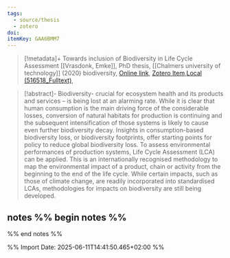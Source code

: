 ```yaml
---
tags:
  - source/thesis
  - zotero
doi: 
itemKey: GAA6BMM7
---
```

>[!metadata]+
> Towards inclusion of Biodiversity in Life Cycle Assessment
> [[Vrasdonk, Emke]], 
> PhD thesis, [[Chalmers university of technology]] (2020)
> biodiversity, 
> [Online link](), [Zotero Item](zotero://select/library/items/GAA6BMM7),[Local (516518_Fulltext)](file://C:/Users/aburg/Documents/references/zotero/storage/DN8CP4Q8/516518_Fulltext.pdf), 


>[!abstract]-
>Biodiversity- crucial for ecosystem health and its products and services – is being lost at an alarming rate. While it is clear that human consumption is the main driving force of the considerable losses, conversion of natural habitats for production is continuing and the subsequent intensification of those systems is likely to cause even further biodiversity decay. Insights in consumption-based biodiversity loss, or biodiversity footprints, offer starting points for policy to reduce global biodiversity loss. To assess environmental performances of production systems, Life Cycle Assessment (LCA) can be applied. This is an internationally recognised methodology to map the environmental impact of a product, chain or activity from the beginning to the end of the life cycle. While certain impacts, such as those of climate change, are readily incorporated into standardised LCAs, methodologies for impacts on biodiversity are still being developed.

## notes %% begin notes %%

%% end notes %%

%% Import Date: 2025-06-11T14:41:50.465+02:00 %%
